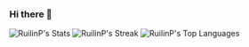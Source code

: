 ### Hi there 👋

<!--
**RuilinP/RuilinP** is a ✨ _special_ ✨ repository because its `README.md` (this file) appears on your GitHub profile.

Here are some ideas to get you started:

- 🔭 I’m currently working on ...
- 🌱 I’m currently learning ...
- 👯 I’m looking to collaborate on ...
- 🤔 I’m looking for help with ...
- 💬 Ask me about ...
- 📫 How to reach me: ...
- 😄 Pronouns: ...
- ⚡ Fun fact: ...
-->

![RuilinP's Stats](https://github-readme-stats.vercel.app/api?username=RuilinP&theme=vue-dark&show_icons=true&hide_border=false&count_private=true)
![RuilinP's Streak](https://github-readme-streak-stats.herokuapp.com/?user=RuilinP&theme=vue-dark&hide_border=false)
![RuilinP's Top Languages](https://github-readme-stats.vercel.app/api/top-langs/?username=RuilinP&theme=vue-dark&show_icons=true&hide_border=false&layout=compact)
